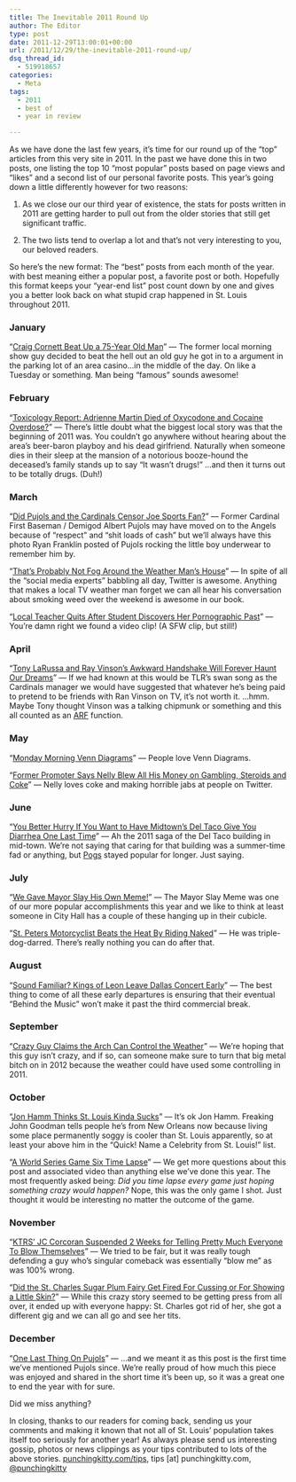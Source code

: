 ```yaml
---
title: The Inevitable 2011 Round Up
author: The Editor
type: post
date: 2011-12-29T13:00:01+00:00
url: /2011/12/29/the-inevitable-2011-round-up/
dsq_thread_id:
  - 519918657
categories:
  - Meta
tags:
  - 2011
  - best of
  - year in review

---
```

As we have done the last few years, it&#8217;s time for our round up of the &#8220;top&#8221; articles from this very site in 2011. In the past we have done this in two posts, one listing the top 10 &#8220;most popular&#8221; posts based on page views and &#8220;likes&#8221; and a second list of our personal favorite posts. This year&#8217;s going down a little differently however for two reasons:

1. As we close our our third year of existence, the stats for posts written in 2011 are getting harder to pull out from the older stories that still get significant traffic.

2. The two lists tend to overlap a lot and that&#8217;s not very interesting to you, our beloved readers.

So here&#8217;s the new format: The &#8220;best&#8221; posts from each month of the year. with best meaning either a popular post, a favorite post or both. Hopefully this format keeps your &#8220;year-end list&#8221; post count down by one and gives you a better look back on what stupid crap happened in St. Louis throughout 2011.

### January

&#8220;<a href="http://punchingkitty.com/2011/01/21/craig-cornett-beat-up-a-75-year-old-man/" target="_blank">Craig Cornett Beat Up a 75-Year Old Man</a>&#8221; &#8212; The former local morning show guy decided to beat the hell out an old guy he got in to a argument in the parking lot of an area casino&#8230;in the middle of the day. On like a Tuesday or something. Man being &#8220;famous&#8221; sounds awesome!

### February

&#8220;<a href="http://punchingkitty.com/2011/02/07/toxicology-report-adrienne-martin-died-of-oxycodone-and-cocaine-overdose/" target="_blank">Toxicology Report: Adrienne Martin Died of Oxycodone and Cocaine Overdose?</a>&#8221; &#8212; There&#8217;s little doubt what the biggest local story was that the beginning of 2011 was. You couldn&#8217;t go anywhere without hearing about the area&#8217;s beer-baron playboy and his dead girlfriend. Naturally when someone dies in their sleep at the mansion of a notorious booze-hound the deceased&#8217;s family stands up to say &#8220;It wasn&#8217;t drugs!&#8221; &#8230;and then it turns out to be totally drugs. (Duh!)

### March

&#8220;<a href="http://punchingkitty.com/2011/03/16/did-pujols-and-the-cardinals-censor-joe-sports-fan/" target="_blank">Did Pujols and the Cardinals Censor Joe Sports Fan?</a>&#8221; &#8212; Former Cardinal First Baseman / Demigod Albert Pujols may have moved on to the Angels because of &#8220;respect&#8221; and &#8220;shit loads of cash&#8221; but we&#8217;ll always have this photo Ryan Franklin posted of Pujols rocking the little boy underwear to remember him by.

&#8220;<a href="http://punchingkitty.com/2011/03/23/thats-probably-not-fog-around-the-weather-mans-house/" target="_blank">That’s Probably Not Fog Around the Weather Man’s House</a>&#8221; &#8212; In spite of all the &#8220;social media experts&#8221; babbling all day, Twitter is awesome. Anything that makes a local TV weather man forget we can all hear his conversation about smoking weed over the weekend is awesome in our book.

&#8220;<a href="http://punchingkitty.com/2011/03/09/local-teacher-quits-after-student-discovers-her-pornographic-past/" target="_blank">Local Teacher Quits After Student Discovers Her Pornographic Past</a>&#8221; &#8212; You&#8217;re damn right we found a video clip! (A SFW clip, but still!)

### April

&#8220;<a href="http://punchingkitty.com/2011/04/14/tony-larussa-and-ray-vinsons-awkward-handshake-will-forever-haunt-our-dreams/" target="_blank">Tony LaRussa and Ray Vinson’s Awkward Handshake Will Forever Haunt Our Dreams</a>&#8221; &#8212; If we had known at this would be TLR&#8217;s swan song as the Cardinals manager we would have suggested that whatever he&#8217;s being paid to pretend to be friends with Ran Vinson on TV, it&#8217;s not worth it. &#8230;hmm. Maybe Tony thought Vinson was a talking chipmunk or something and this all counted as an <a href="http://www.arf.net/" target="_blank">ARF</a> function.

### May

&#8220;<a href="http://punchingkitty.com/2011/05/23/monday-morning-venn-diagrams/" target="_blank">Monday Morning Venn Diagrams</a>&#8221; &#8212; People love Venn Diagrams.

&#8220;<a href="http://punchingkitty.com/2011/05/31/former-promoter-says-nelly-blew-all-his-money-on-gambling-steroids-and-coke/" target="_blank">Former Promoter Says Nelly Blew All His Money on Gambling, Steroids and Coke</a>&#8221; &#8212; Nelly loves coke and making horrible jabs at people on Twitter.

### June

&#8220;<a href="http://punchingkitty.com/2011/06/22/you-better-hurry-if-you-want-to-have-midtowns-del-taco-give-you-diarrhea-one-last-time/" target="_blank">You Better Hurry If You Want to Have Midtown’s Del Taco Give You Diarrhea One Last Time</a>&#8221; &#8212; Ah the 2011 saga of the Del Taco building in mid-town. We&#8217;re not saying that caring for that building was a summer-time fad or anything, but <a href="http://en.wikipedia.org/wiki/Pogs" target="_blank">Pogs</a> stayed popular for longer. Just saying.

### July

&#8220;<a href="http://punchingkitty.com/2011/07/08/we-gave-mayor-slay-his-own-meme/" target="_blank">We Gave Mayor Slay His Own Meme!</a>&#8221; &#8212; The Mayor Slay Meme was one of our more popular accomplishments this year and we like to think at least someone in City Hall has a couple of these hanging up in their cubicle.

&#8220;<a href="http://punchingkitty.com/2011/07/22/st-peters-motorcyclist-beats-the-heat-by-riding-naked/" target="_blank">St. Peters Motorcyclist Beats the Heat By Riding Naked</a>&#8221; &#8212; He was triple-dog-darred. There&#8217;s really nothing you can do after that.

### August

&#8220;<a href="http://punchingkitty.com/2011/08/01/sound-familiar-kings-of-leon-leave-dallas-concert-early/" target="_blank">Sound Familiar? Kings of Leon Leave Dallas Concert Early</a>&#8221; &#8212; The best thing to come of all these early departures is ensuring that their eventual &#8220;Behind the Music&#8221; won&#8217;t make it past the third commercial break.

### September

&#8220;<a href="http://punchingkitty.com/2011/09/06/crazy-guy-claims-the-arch-can-control-the-weather/" target="_blank">Crazy Guy Claims the Arch Can Control the Weather</a>&#8221; &#8212; We&#8217;re hoping that this guy isn&#8217;t crazy, and if so, can someone make sure to turn that big metal bitch on in 2012 because the weather could have used some controlling in 2011.

### October

&#8220;<a href="http://punchingkitty.com/2011/10/07/jon-hamm-thinks-st-louis-kinda-sucks/" target="_blank">Jon Hamm Thinks St. Louis Kinda Sucks</a>&#8221; &#8212; It&#8217;s ok Jon Hamm. Freaking John Goodman tells people he&#8217;s from New Orleans now because living some place permanently soggy is cooler than St. Louis apparently, so at least your above him in the &#8220;Quick! Name a Celebrity from St. Louis!&#8221; list.

&#8220;<a href="http://punchingkitty.com/2011/10/28/a-world-series-game-six-time-lapse/" target="_blank">A World Series Game Six Time Lapse</a>&#8221; &#8212; We get more questions about this post and associated video than anything else we&#8217;ve done this year. The most frequently asked being: _Did you time lapse every game just hoping something crazy would happen?_ Nope, this was the only game I shot. Just thought it would be interesting no matter the outcome of the game.

### November

&#8220;<a href="http://punchingkitty.com/2011/11/30/ktrs-jc-corcoran-suspended-2-weeks-for-telling-pretty-much-everyone-to-blow-themselves/" target="_blank">KTRS’ JC Corcoran Suspended 2 Weeks for Telling Pretty Much Everyone To Blow Themselves</a>&#8221; &#8212; We tried to be fair, but it was really tough defending a guy who&#8217;s singular comeback was essentially &#8220;blow me&#8221; as was 100% wrong.

&#8220;<a href="http://punchingkitty.com/2011/11/17/did-the-st-charles-sugar-plum-fairy-get-fired-for-cussing-or-for-showing-a-little-skin/" target="_blank">Did the St. Charles Sugar Plum Fairy Get Fired For Cussing or For Showing a Little Skin?</a>&#8221; &#8212; While this crazy story seemed to be getting press from all over, it ended up with everyone happy: St. Charles got rid of her, she got a different gig and we can all go and see her tits.

### December

&#8220;<a href="http://punchingkitty.com/2011/12/13/one-last-thing-on-pujols/" target="_blank">One Last Thing On Pujols</a>&#8221; &#8212; &#8230;and we meant it as this post is the first time we&#8217;ve mentioned Pujols since. We&#8217;re really proud of how much this piece was enjoyed and shared in the short time it&#8217;s been up, so it was a great one to end the year with for sure.

Did we miss anything?

In closing, thanks to our readers for coming back, sending us your comments and making it known that not all of St. Louis&#8217; population takes itself too seriously for another year! As always please send us interesting gossip, photos or news clippings as your tips contributed to lots of the above stories. [punchingkitty.com/tips][1], tips [at] punchingkitty.com, <a href="http://twitter.com/punchingkitty" target="_blank">@punchingkitty</a>

 [1]: http://punchingkitty.com/tips/